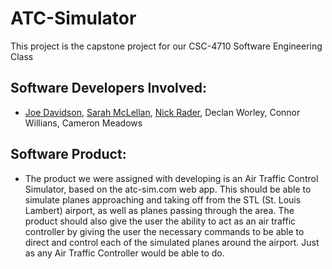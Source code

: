 # ATC-Simulator
 This project is the capstone project for our CSC-4710 Software Engineering Class

 ## Software Developers Involved: 
 - [Joe Davidson](https://www.linkedin.com/in/joseph-davidson-00/), [Sarah McLellan](https://www.linkedin.com/in/sarah-mclellan/), [Nick Rader](https://www.linkedin.com/in/nicholas-rader/), Declan Worley, Connor Willians, Cameron Meadows 

 ## Software Product: 
 - The product we were assigned with developing is an Air Traffic Control Simulator, based on the atc-sim.com web app. This should be able to simulate planes approaching and taking off from the STL (St. Louis Lambert) airport, as well as planes passing through the area. The product should also give the user the ability to act as an air traffic controller by giving the user the necessary commands to be able to direct and control each of the simulated planes around the airport. Just as any Air Traffic Controller would be able to do. 
